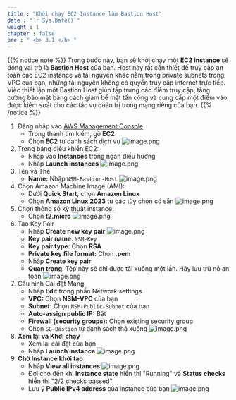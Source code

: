 ```yaml
---
title : "Khởi chạy EC2 Instance làm Bastion Host"
date : "`r Sys.Date()`"
weight : 1
chapter : false
pre : " <b> 3.1 </b> "
---
```


{{% notice note %}}
Trong bước này, bạn sẽ khởi chạy một **EC2 instance** sẽ đóng vai trò là **Bastion Host** của bạn. Host này rất cần thiết để truy cập an toàn các EC2 instance và tài nguyên khác nằm trong private subnets trong VPC của bạn, những tài nguyên không có quyền truy cập internet trực tiếp. Việc thiết lập một Bastion Host giúp tập trung các điểm truy cập, tăng cường bảo mật bằng cách giảm bề mặt tấn công và cung cấp một điểm vào được kiểm soát cho các tác vụ quản trị trong mạng riêng của bạn.
{{% /notice %}}

1. Đăng nhập vào [AWS Management Console](https://aws.amazon.com/console/)
    - Trong thanh tìm kiếm, gõ **EC2**
    - Chọn **EC2** từ danh sách dịch vụ
    ![image.png](../images/3/3.1/image.png)
2. Trong bảng điều khiển EC2:
    - Nhấp vào **Instances** trong ngăn điều hướng
    - Nhấp **Launch instances**
    ![image.png](../images/3/3.1/image%201.png)
3. Tên và Thẻ
    - **Name:** Nhập `NSM-Bastion-Host`
    ![image.png](../images/3/3.1/image%202.png)
4. Chọn Amazon Machine Image (AMI):
    - Dưới **Quick Start**, chọn **Amazon Linux**
    - Chọn **Amazon Linux 2023** từ các tùy chọn có sẵn
    ![image.png](../images/3/3.1/image%203.png)
5. Chọn thông số kỹ thuật instance:
    - Chọn **t2.micro**
    ![image.png](../images/3/3.1/image%204.png)
6. Tạo Key Pair
    - Nhấp **Create new key pair**
    ![image.png](../images/3/3.1/image%205.png)
    - **Key pair name**: `NSM-Key`
    - **Key pair type**: Chọn **RSA**
    - **Private key file format:** Chọn **.pem**
    - Nhấp **Create key pair**
    - **Quan trọng**: Tệp này sẽ chỉ được tải xuống một lần. Hãy lưu trữ nó an toàn
    ![image.png](../images/3/3.1/image%206.png)
7. Cấu hình Cài đặt Mạng
    - Nhấp **Edit** trong phần Network settings
    - **VPC:** Chọn **NSM-VPC** của bạn
    - **Subnet:** Chọn `NSM-Public-Subnet` của bạn
    - **Auto-assign public IP:** Bật
    - **Firewall (security groups):** Chọn existing security group
    - Chọn `SG-Bastion` từ danh sách thả xuống
    ![image.png](../images/3/3.1/image%207.png)
8. **Xem lại và Khởi chạy**
    - Xem lại cài đặt của bạn
    - Nhấp **Launch instance**
    ![image.png](../images/3/3.1/image%208.png)
9. **Chờ Instance khởi tạo**
    - Nhấp **View all instances**
    ![image.png](../images/3/3.1/image%209.png)
    - Đợi cho đến khi **Instance state** hiển thị "Running" và **Status checks** hiển thị "2/2 checks passed"
    - Lưu ý **Public IPv4 address** của instance của bạn
    ![image.png](../images/3/3.1/image%2010.png)
